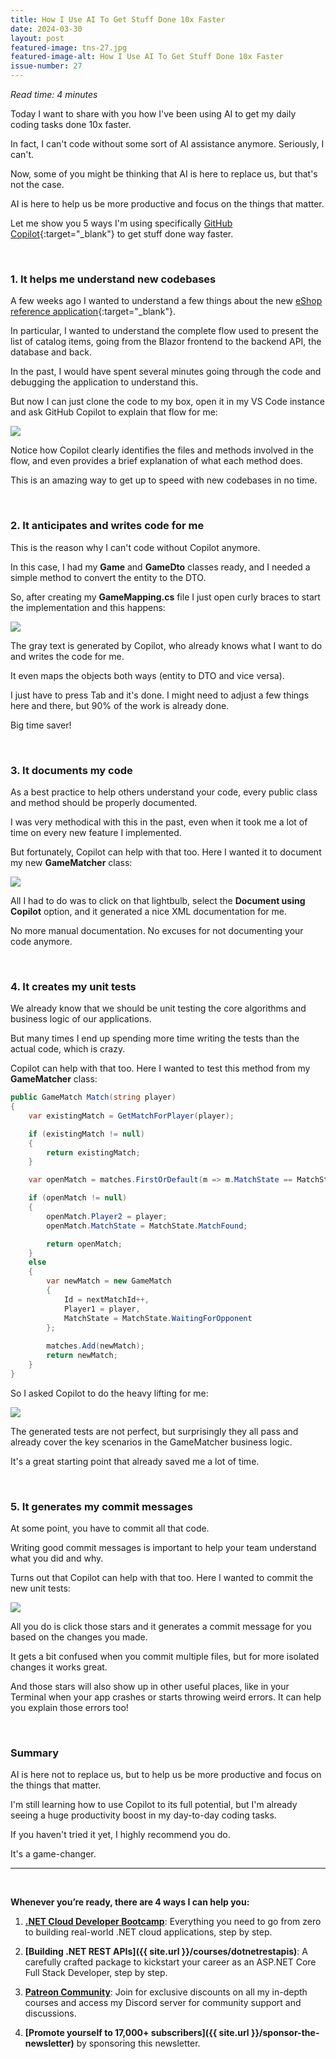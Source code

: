 ```yaml
---
title: How I Use AI To Get Stuff Done 10x Faster
date: 2024-03-30
layout: post
featured-image: tns-27.jpg
featured-image-alt: How I Use AI To Get Stuff Done 10x Faster
issue-number: 27
---
```


*Read time: 4 minutes*

Today I want to share with you how I've been using AI to get my daily coding tasks done 10x faster.

In fact, I can't code without some sort of AI assistance anymore. Seriously, I can't.

Now, some of you might be thinking that AI is here to replace us, but that's not the case. 

AI is here to help us be more productive and focus on the things that matter.

Let me show you 5 ways I'm using specifically [GitHub Copilot](https://copilot.github.com){:target="_blank"} to get stuff done way faster.

<br/>

### **1. It helps me understand new codebases**
A few weeks ago I wanted to understand a few things about the new [eShop reference application](https://github.com/dotnet/eShop){:target="_blank"}. 

In particular, I wanted to understand the complete flow used to present the list of catalog items, going from the Blazor frontend to the backend API, the database and back.

In the past, I would have spent several minutes going through the code and debugging the application to understand this.

But now I can just clone the code to my box, open it in my VS Code instance and ask GitHub Copilot to explain that flow for me:

![](/assets/images/copilot-explain-flow.png)

Notice how Copilot clearly identifies the files and methods involved in the flow, and even provides a brief explanation of what each method does.

This is an amazing way to get up to speed with new codebases in no time.

<br/>

### **2. It anticipates and writes code for me**
This is the reason why I can't code without Copilot anymore. 

In this case, I had my **Game** and **GameDto** classes ready, and I needed a simple method to convert the entity to the DTO.

So, after creating my **GameMapping.cs** file I just open curly braces to start the implementation and this happens:

![](/assets/images/copilot-ghost-text.jpg)

The gray text is generated by Copilot, who already knows what I want to do and writes the code for me. 

It even maps the objects both ways (entity to DTO and vice versa).

I just have to press Tab and it's done. I might need to adjust a few things here and there, but 90% of the work is already done.

Big time saver!

<br/>

### **3. It documents my code**
As a best practice to help others understand your code, every public class and method should be properly documented.

I was very methodical with this in the past, even when it took me a lot of time on every new feature I implemented.

But fortunately, Copilot can help with that too. Here I wanted it to document my new **GameMatcher** class:

![](/assets/images/copilot-document.jpg)

All I had to do was to click on that lightbulb, select the **Document using Copilot** option, and it generated a nice XML documentation for me.

No more manual documentation. No excuses for not documenting your code anymore.

<br/>

### **4. It creates my unit tests**
We already know that we should be unit testing the core algorithms and business logic of our applications. 

But many times I end up spending more time writing the tests than the actual code, which is crazy.

Copilot can help with that too. Here I wanted to test this method from my **GameMatcher** class:

```csharp
public GameMatch Match(string player)
{
    var existingMatch = GetMatchForPlayer(player);

    if (existingMatch != null)
    {
        return existingMatch;
    }

    var openMatch = matches.FirstOrDefault(m => m.MatchState == MatchState.WaitingForOpponent);

    if (openMatch != null)
    {
        openMatch.Player2 = player;
        openMatch.MatchState = MatchState.MatchFound;

        return openMatch;
    }
    else
    {
        var newMatch = new GameMatch
        {
            Id = nextMatchId++,
            Player1 = player,
            MatchState = MatchState.WaitingForOpponent
        };
        
        matches.Add(newMatch);
        return newMatch;
    }
}
```

So I asked Copilot to do the heavy lifting for me:

![](/assets/images/copilot-unit-tests.png)

The generated tests are not perfect, but surprisingly they all pass and already cover the key scenarios in the GameMatcher business logic. 

It's a great starting point that already saved me a lot of time.

<br/>

### **5. It generates my commit messages**
At some point, you have to commit all that code. 

Writing good commit messages is important to help your team understand what you did and why.

Turns out that Copilot can help with that too. Here I wanted to commit the new unit tests:

![](/assets/images/copilot-commit-message.jpg)

All you do is click those stars and it generates a commit message for you based on the changes you made.

It gets a bit confused when you commit multiple files, but for more isolated changes it works great.

And those stars will also show up in other useful places, like in your Terminal when your app crashes or starts throwing weird errors. It can help you explain those errors too!

<br/>

### **Summary**
AI is here not to replace us, but to help us be more productive and focus on the things that matter.

I'm still learning how to use Copilot to its full potential, but I'm already seeing a huge productivity boost in my day-to-day coding tasks.

If you haven't tried it yet, I highly recommend you do. 

It's a game-changer.

---

<br/>

**Whenever you’re ready, there are 4 ways I can help you:**

1. **[.NET Cloud Developer Bootcamp](https://go.dotnetacademy.io/bootcamp-waitlist)**:​ Everything you need to go from zero to building real-world .NET cloud applications, step by step.

2. **[​Building .NET REST APIs]({{ site.url }}/courses/dotnetrestapis)**: A carefully crafted package to kickstart your career as an ASP.NET Core Full Stack Developer, step by step. 

3. **[​Patreon Community](https://www.patreon.com/juliocasal)**: Join for exclusive discounts on all my in-depth courses and access my Discord server for community support and discussions. 

4. **[Promote yourself to 17,000+ subscribers]({{ site.url }}/sponsor-the-newsletter)** by sponsoring this newsletter.